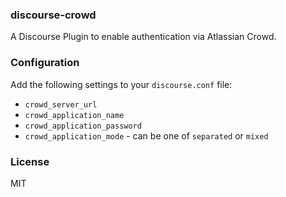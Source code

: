 ### discourse-crowd

A Discourse Plugin to enable authentication via Atlassian Crowd.

### Configuration

Add the following settings to your `discourse.conf` file:

- `crowd_server_url`
- `crowd_application_name`
- `crowd_application_password`
- `crowd_application_mode` - can be one of `separated` or `mixed`

### License

MIT

